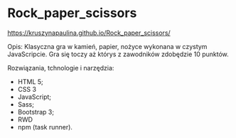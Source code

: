 # Rock_paper_scissors

https://kruszynapaulina.github.io/Rock_paper_scissors/

Opis:
Klasyczna gra w kamień, papier, nożyce wykonana w czystym JavaScripcie. Gra się toczy aż którys z zawodników zdobędzie 10 punktów.

Rozwiązania, tchnologie i narzędzia:

- HTML 5;
- CSS 3
- JavaScript;
- Sass;
- Bootstrap 3;
- RWD
- npm (task runner).
